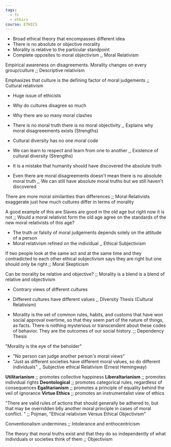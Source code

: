 ```yaml
---
tags:
  - fc
  - ethics
course: ETHICS
---
```


- Broad ethical theory that encompasses different idea 
- There is no absolute or objective morality 
- Morality is relative to the particular standpoint 
- Complete opposites to moral objectivism
,,
Moral Relativism 


Empirical awareness on disagreements. Morality changes on every group/culture ;; Descriptive relativism 

Emphasizes that culture is the defining factor of moral judgements ;; Cultural relativism


- Huge issue of ethicists 
- Why do cultures disagree so much 
- Why there are so many moral clashes 
- There is no moral truth there is no moral objectivity 
,,
Explains why moral disagreeements exists (Strengths) 

- Cultural diversity has no one moral code
- We can learn to respect and learn from one to another 
,,
Existence of cultural diversity (Strengths)

- It is a mistake that humanity should have discovered the absolute truth
- Even there are moral disagreements doesn't mean there is no absolute moral truth
,,
We can still have absolute moral truths but we still haven't discovered 

There are more moral similarities than differences ;; Moral Relativists exaggerate just how much cultures differ in terms of morality 

A good example of this are Slaves are good in the old age but right now it is not ;; Would a moral relativist form the old age agree on the standards of the new moral relativists of this age?

- The truth or falsity of moral judgements depends solely on the attitude of a person 
- Moral relativism refined on the individual 
,,
Ethical Subjectivism 

If two people look at the same act and at the same time and they contradicted to each other ethical subjectivism says they are right but one should only be right  ;; Moral Skepticism 


Can be morality be relative and objective? ;; Morality is a blend is a blend of relative and objectivism


- Contrary views of different cultures 
- Different cultures have different values 
,,
DIversity Thesis (Cultural Relativism)


- Morality is the set of common rules, habits, and customs that have won social approval overtime, so that they seem part of the nature of things, as facts. There is nothing mysterious or transcendent about these codes of behavior. They are the outcomes of our social history. ;; Dependency Thesis 

 "Morality is the eye of the beholder"
- "No person can judge another person's moral views"
- "Just as different societies have different moral values, so do different individuals"
,,
Subjective ethical Relativism (Ernest Hemingway)

**Utilitarianism** ;; promotes collective happiness
**Liberaltarianism** ;; promotes individual rights 
**Deontological** ;; promotes categorical rules, regardless of consequences
**Egalitarianism** ;; promotes a principle of equality behind the veil of ignorance 
**Virtue Ethics** ;; promotes an instrumentalist view of ethics



"There are valid rules of actions that should generally be adhered to, but that may be overridden b6y another moral principle in cases of moral conflict. " ;; Pojman, "Ethical relativism Versus Ethical Objectivism"



Conventionalism undermines ;; Intolerance and enthocentricism

The theory that moral truths exist and that they do so independently of what individuals or societies think of them  ;; Objectivism